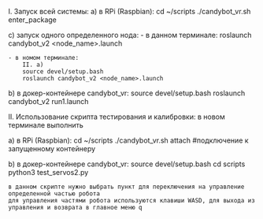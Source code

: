 I. Запуск всей системы:
  a) в RPi (Raspbian):
    cd ~/scripts
    ./candybot_vr.sh enter_package

  c) запуск одного определенного нода:
    - в данном терминале:
      roslaunch candybot_v2 <node_name>.launch

    - в номом терминале:
        II. a)
        source devel/setup.bash
        roslaunch candybot_v2 <node_name>.launch


  b) в докер-контейнере candybot_vr:
    source devel/setup.bash
    roslaunch candybot_v2 run1.launch


II. Использование скрипта тестирования и калибровки:
  в новом терминале выполнить

  a) в RPi (Raspbian):
    cd ~/scripts
    ./candybot_vr.sh attach #подключение к запущенному контейнеру

  b) в докер-контейнере candybot_vr:
    source devel/setup.bash
    cd scripts
    python3 test_servos2.py

    в данном скрипте нужно выбрать пункт для переключения на управление определенной частью робота
    для управления частями робота используются клавиши WASD, для выхода из управления и возврата в главное меню q
